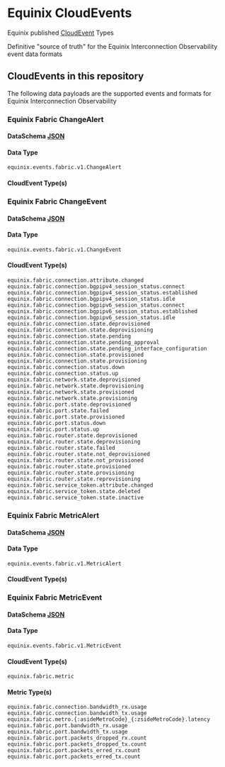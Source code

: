 # Equinix CloudEvents

Equinix published [CloudEvent](https://cloudevents.io/) Types

Definitive "source of truth" for the Equinix Interconnection Observability event data formats

## CloudEvents in this repository

The following data payloads are the supported events and formats for Equinix Interconnection Observability

<!-- CATALOG_GENERATION_START -->
### Equinix Fabric ChangeAlert
#### DataSchema [JSON](https://equinix.github.io/equinix-cloudevents/jsonschema/equinix/fabric/v1/ChangeAlert.json)
#### Data Type
`equinix.events.fabric.v1.ChangeAlert`
#### CloudEvent Type(s)



### Equinix Fabric ChangeEvent
#### DataSchema [JSON](https://equinix.github.io/equinix-cloudevents/jsonschema/equinix/fabric/v1/ChangeEvent.json)
#### Data Type
`equinix.events.fabric.v1.ChangeEvent`
#### CloudEvent Type(s)
`equinix.fabric.connection.attribute.changed`<br>
`equinix.fabric.connection.bgpipv4_session_status.connect`<br>
`equinix.fabric.connection.bgpipv4_session_status.established`<br>
`equinix.fabric.connection.bgpipv4_session_status.idle`<br>
`equinix.fabric.connection.bgpipv6_session_status.connect`<br>
`equinix.fabric.connection.bgpipv6_session_status.established`<br>
`equinix.fabric.connection.bgpipv6_session_status.idle`<br>
`equinix.fabric.connection.state.deprovisioned`<br>
`equinix.fabric.connection.state.deprovisioning`<br>
`equinix.fabric.connection.state.pending`<br>
`equinix.fabric.connection.state.pending_approval`<br>
`equinix.fabric.connection.state.pending_interface_configuration`<br>
`equinix.fabric.connection.state.provisioned`<br>
`equinix.fabric.connection.state.provisioning`<br>
`equinix.fabric.connection.status.down`<br>
`equinix.fabric.connection.status.up`<br>
`equinix.fabric.network.state.deprovisioned`<br>
`equinix.fabric.network.state.deprovisioning`<br>
`equinix.fabric.network.state.provisioned`<br>
`equinix.fabric.network.state.provisioning`<br>
`equinix.fabric.port.state.deprovisioned`<br>
`equinix.fabric.port.state.failed`<br>
`equinix.fabric.port.state.provisioned`<br>
`equinix.fabric.port.status.down`<br>
`equinix.fabric.port.status.up`<br>
`equinix.fabric.router.state.deprovisioned`<br>
`equinix.fabric.router.state.deprovisioning`<br>
`equinix.fabric.router.state.failed`<br>
`equinix.fabric.router.state.not_deprovisioned`<br>
`equinix.fabric.router.state.not_provisioned`<br>
`equinix.fabric.router.state.provisioned`<br>
`equinix.fabric.router.state.provisioning`<br>
`equinix.fabric.router.state.reprovisioning`<br>
`equinix.fabric.service_token.attribute.changed`<br>
`equinix.fabric.service_token.state.deleted`<br>
`equinix.fabric.service_token.state.inactive`


### Equinix Fabric MetricAlert
#### DataSchema [JSON](https://equinix.github.io/equinix-cloudevents/jsonschema/equinix/fabric/v1/MetricAlert.json)
#### Data Type
`equinix.events.fabric.v1.MetricAlert`
#### CloudEvent Type(s)



### Equinix Fabric MetricEvent
#### DataSchema [JSON](https://equinix.github.io/equinix-cloudevents/jsonschema/equinix/fabric/v1/MetricEvent.json)
#### Data Type
`equinix.events.fabric.v1.MetricEvent`
#### CloudEvent Type(s)
`equinix.fabric.metric`
#### Metric Type(s)
`equinix.fabric.connection.bandwidth_rx.usage`<br>
`equinix.fabric.connection.bandwidth_tx.usage`<br>
`equinix.fabric.metro.{:asideMetroCode}_{:zsideMetroCode}.latency`<br>
`equinix.fabric.port.bandwidth_rx.usage`<br>
`equinix.fabric.port.bandwidth_tx.usage`<br>
`equinix.fabric.port.packets_dropped_rx.count`<br>
`equinix.fabric.port.packets_dropped_tx.count`<br>
`equinix.fabric.port.packets_erred_rx.count`<br>
`equinix.fabric.port.packets_erred_tx.count`

<!-- CATALOG_GENERATION_END -->
